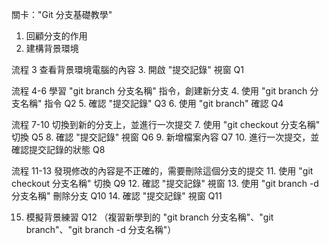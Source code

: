 關卡："Git 分支基礎教學"

1. 回顧分支的作用
2. 建構背景環境

流程 3 查看背景環境電腦的內容
3. 開啟 "提交記錄" 視窗     Q1
   
流程 4-6 學習 "git branch 分支名稱" 指令，創建新分支
4. 使用 "git branch 分支名稱" 指令  Q2
5. 確認 "提交記錄"                 Q3
6. 使用 "git branch" 確認          Q4

流程 7-10 切換到新的分支上，並進行一次提交
7.   使用 "git checkout 分支名稱" 切換   Q5
8.   確認 "提交記錄" 視窗                Q6
9.   新增檔案內容                        Q7
10.   進行一次提交，並確認提交記錄的狀態    Q8

流程 11-13 發現修改的內容是不正確的，需要刪除這個分支的提交
11.  使用 "git checkout 分支名稱" 切換     Q9
12.  確認 "提交記錄" 視窗
13.  使用 "git branch -d 分支名稱" 刪除分支  Q10
14.  確認 "提交記錄" 視窗      Q11

15. 模擬背景練習   Q12 
    （複習新學到的 "git branch 分支名稱"、"git branch"、"git branch -d 分支名稱"）